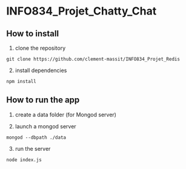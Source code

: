 # INFO834_Projet_Chatty_Chat  


## How to install  

1. clone the repository  
```
git clone https://github.com/clement-massit/INFO834_Projet_Redis
```  
2. install dependencies  
```
npm install 
```

## How to run the app  
1. create a data folder (for Mongod server)  

2. launch a mongod server  
```
mongod --dbpath ./data
```  
3. run the server  
```
node index.js
``` 


